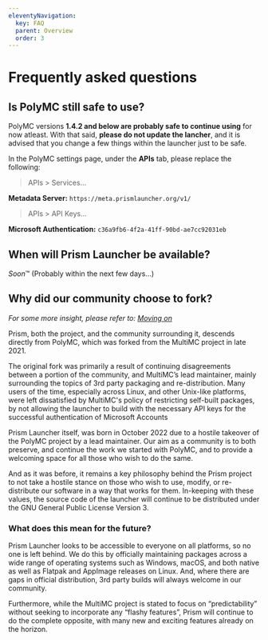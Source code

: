 ```yaml
---
eleventyNavigation:
  key: FAQ
  parent: Overview
  order: 3
---
```


# Frequently asked questions

## Is PolyMC still safe to use?

PolyMC versions **1.4.2 and below are probably safe to continue using** for now atleast. With that said, **please do not update the lancher**, and it is advised that you change a few things within the launcher just to be safe.

In the PolyMC settings page, under the **APIs** tab, please replace the following:

> APIs > Services...

**Metadata Server:** `https://meta.prismlauncher.org/v1/`

> APIs > API Keys...

**Microsoft Authentication:** `c36a9fb6-4f2a-41ff-90bd-ae7cc92031eb`

## When will Prism Launcher be available?

*Soon*™ (Probably within the next few days...)

## Why did our community choose to fork?

*For some more insight, please refer to: [Moving on](/news/moving-on)*

Prism, both the project, and the community surrounding it, descends directly from PolyMC, which was forked from the MultiMC project in late 2021. 

The original fork was primarily a result of continuing disagreements between a portion of the community, and MultiMC’s lead maintainer, mainly surrounding the topics of 3rd party packaging and re-distribution. Many users of the time, especially across Linux, and other Unix-like platforms, were left dissatisfied by MultiMC's policy of restricting self-built packages, by not allowing the launcher to build with the necessary API keys for the successful authentication of Microsoft Accounts

Prism Launcher itself, was born in October 2022 due to a hostile takeover of the PolyMC project by a lead maintainer. Our aim as a community is to both preserve, and continue the work we started with PolyMC, and to provide a welcoming space for all those who wish to do the same.

And as it was before, it remains a key philosophy behind the Prism project to not take a hostile stance on those who wish to use, modify, or re-distribute our software in a way that works for them. In-keeping with these values, the source code of the launcher will continue to be distributed under the GNU General Public License Version 3.

### What does this mean for the future?

Prism Launcher looks to be accessible to everyone on all platforms, so no one is left behind. We do this by officially maintaining packages across a wide range of operating systems such as Windows, macOS, and both native as well as Flatpak and AppImage releases on Linux. And, where there are gaps in official distribution, 3rd party builds will always welcome in our community.

Furthermore, while the MultiMC project is stated to focus on “predictability” without seeking to incorporate any “flashy features”, Prism will continue to do the complete opposite, with many new and exciting features already on the horizon.
